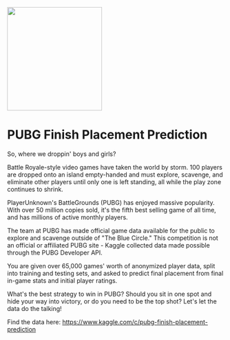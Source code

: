 <img src="PUBG Inlay" width="220" height="240" />

# PUBG Finish Placement Prediction


So, where we droppin' boys and girls?

Battle Royale-style video games have taken the world by storm. 100 players are dropped onto an island empty-handed and must explore, scavenge, and eliminate other players until only one is left standing, all while the play zone continues to shrink.

PlayerUnknown's BattleGrounds (PUBG) has enjoyed massive popularity. With over 50 million copies sold, it's the fifth best selling game of all time, and has millions of active monthly players.

The team at PUBG has made official game data available for the public to explore and scavenge outside of "The Blue Circle." This competition is not an official or affiliated PUBG site - Kaggle collected data made possible through the PUBG Developer API.

You are given over 65,000 games' worth of anonymized player data, split into training and testing sets, and asked to predict final placement from final in-game stats and initial player ratings.

What's the best strategy to win in PUBG? Should you sit in one spot and hide your way into victory, or do you need to be the top shot? Let's let the data do the talking!

Find the data here: https://www.kaggle.com/c/pubg-finish-placement-prediction
